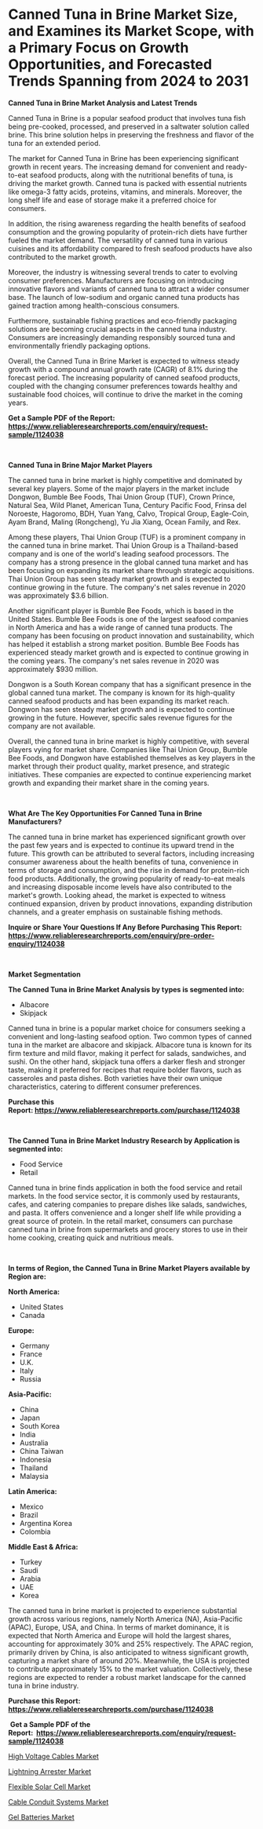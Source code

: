 <p><h1>Canned Tuna in Brine Market Size, and Examines its Market Scope, with a Primary Focus on Growth Opportunities, and Forecasted Trends Spanning from 2024 to 2031</h1></p><p><strong>Canned Tuna in Brine Market Analysis and Latest Trends</strong></p>
<p><p>Canned Tuna in Brine is a popular seafood product that involves tuna fish being pre-cooked, processed, and preserved in a saltwater solution called brine. This brine solution helps in preserving the freshness and flavor of the tuna for an extended period.</p><p>The market for Canned Tuna in Brine has been experiencing significant growth in recent years. The increasing demand for convenient and ready-to-eat seafood products, along with the nutritional benefits of tuna, is driving the market growth. Canned tuna is packed with essential nutrients like omega-3 fatty acids, proteins, vitamins, and minerals. Moreover, the long shelf life and ease of storage make it a preferred choice for consumers.</p><p>In addition, the rising awareness regarding the health benefits of seafood consumption and the growing popularity of protein-rich diets have further fueled the market demand. The versatility of canned tuna in various cuisines and its affordability compared to fresh seafood products have also contributed to the market growth.</p><p>Moreover, the industry is witnessing several trends to cater to evolving consumer preferences. Manufacturers are focusing on introducing innovative flavors and variants of canned tuna to attract a wider consumer base. The launch of low-sodium and organic canned tuna products has gained traction among health-conscious consumers.</p><p>Furthermore, sustainable fishing practices and eco-friendly packaging solutions are becoming crucial aspects in the canned tuna industry. Consumers are increasingly demanding responsibly sourced tuna and environmentally friendly packaging options.</p><p>Overall, the Canned Tuna in Brine Market is expected to witness steady growth with a compound annual growth rate (CAGR) of 8.1% during the forecast period. The increasing popularity of canned seafood products, coupled with the changing consumer preferences towards healthy and sustainable food choices, will continue to drive the market in the coming years.</p></p>
<p><strong>Get a Sample PDF of the Report:&nbsp; <a href="https://www.reliableresearchreports.com/enquiry/request-sample/1124038">https://www.reliableresearchreports.com/enquiry/request-sample/1124038</a></strong></p>
<p>&nbsp;</p>
<p><strong>Canned Tuna in Brine Major Market Players</strong></p>
<p><p>The canned tuna in brine market is highly competitive and dominated by several key players. Some of the major players in the market include Dongwon, Bumble Bee Foods, Thai Union Group (TUF), Crown Prince, Natural Sea, Wild Planet, American Tuna, Century Pacific Food, Frinsa del Noroeste, Hagoromo, BDH, Yuan Yang, Calvo, Tropical Group, Eagle-Coin, Ayam Brand, Maling (Rongcheng), Yu Jia Xiang, Ocean Family, and Rex.</p><p>Among these players, Thai Union Group (TUF) is a prominent company in the canned tuna in brine market. Thai Union Group is a Thailand-based company and is one of the world's leading seafood processors. The company has a strong presence in the global canned tuna market and has been focusing on expanding its market share through strategic acquisitions. Thai Union Group has seen steady market growth and is expected to continue growing in the future. The company's net sales revenue in 2020 was approximately $3.6 billion.</p><p>Another significant player is Bumble Bee Foods, which is based in the United States. Bumble Bee Foods is one of the largest seafood companies in North America and has a wide range of canned tuna products. The company has been focusing on product innovation and sustainability, which has helped it establish a strong market position. Bumble Bee Foods has experienced steady market growth and is expected to continue growing in the coming years. The company's net sales revenue in 2020 was approximately $930 million.</p><p>Dongwon is a South Korean company that has a significant presence in the global canned tuna market. The company is known for its high-quality canned seafood products and has been expanding its market reach. Dongwon has seen steady market growth and is expected to continue growing in the future. However, specific sales revenue figures for the company are not available.</p><p>Overall, the canned tuna in brine market is highly competitive, with several players vying for market share. Companies like Thai Union Group, Bumble Bee Foods, and Dongwon have established themselves as key players in the market through their product quality, market presence, and strategic initiatives. These companies are expected to continue experiencing market growth and expanding their market share in the coming years.</p></p>
<p>&nbsp;</p>
<p><strong>What Are The Key Opportunities For Canned Tuna in Brine Manufacturers?</strong></p>
<p><p>The canned tuna in brine market has experienced significant growth over the past few years and is expected to continue its upward trend in the future. This growth can be attributed to several factors, including increasing consumer awareness about the health benefits of tuna, convenience in terms of storage and consumption, and the rise in demand for protein-rich food products. Additionally, the growing popularity of ready-to-eat meals and increasing disposable income levels have also contributed to the market's growth. Looking ahead, the market is expected to witness continued expansion, driven by product innovations, expanding distribution channels, and a greater emphasis on sustainable fishing methods.</p></p>
<p><strong>Inquire or Share Your Questions If Any Before Purchasing This Report: <a href="https://www.reliableresearchreports.com/enquiry/pre-order-enquiry/1124038">https://www.reliableresearchreports.com/enquiry/pre-order-enquiry/1124038</a></strong></p>
<p>&nbsp;</p>
<p><strong>Market Segmentation</strong></p>
<p><strong>The Canned Tuna in Brine Market Analysis by types is segmented into:</strong></p>
<p><ul><li>Albacore</li><li>Skipjack</li></ul></p>
<p><p>Canned tuna in brine is a popular market choice for consumers seeking a convenient and long-lasting seafood option. Two common types of canned tuna in the market are albacore and skipjack. Albacore tuna is known for its firm texture and mild flavor, making it perfect for salads, sandwiches, and sushi. On the other hand, skipjack tuna offers a darker flesh and stronger taste, making it preferred for recipes that require bolder flavors, such as casseroles and pasta dishes. Both varieties have their own unique characteristics, catering to different consumer preferences.</p></p>
<p><strong>Purchase this Report:&nbsp;<a href="https://www.reliableresearchreports.com/purchase/1124038">https://www.reliableresearchreports.com/purchase/1124038</a></strong></p>
<p>&nbsp;</p>
<p><strong>The Canned Tuna in Brine Market Industry Research by Application is segmented into:</strong></p>
<p><ul><li>Food Service</li><li>Retail</li></ul></p>
<p><p>Canned tuna in brine finds application in both the food service and retail markets. In the food service sector, it is commonly used by restaurants, cafes, and catering companies to prepare dishes like salads, sandwiches, and pasta. It offers convenience and a longer shelf life while providing a great source of protein. In the retail market, consumers can purchase canned tuna in brine from supermarkets and grocery stores to use in their home cooking, creating quick and nutritious meals.</p></p>
<p>&nbsp;</p>
<p><strong>In terms of Region, the Canned Tuna in Brine Market Players available by Region are:</strong></p>
<p>
    <p> <strong> North America: </strong>
        <ul>
            <li>United States</li>
            <li>Canada</li>
        </ul>
        </p> 
    <p> <strong> Europe: </strong>
        <ul>
            <li>Germany</li>
            <li>France</li>
            <li>U.K.</li>
            <li>Italy</li>
            <li>Russia</li>
        </ul>
        </p> 
    <p> <strong> Asia-Pacific: </strong>
        <ul>
            <li>China</li>
            <li>Japan</li>
            <li>South Korea</li>
            <li>India</li>
            <li>Australia</li>
            <li>China Taiwan</li>
            <li>Indonesia</li>
            <li>Thailand</li>
            <li>Malaysia</li>
        </ul>
        </p> 
    <p> <strong> Latin America: </strong>
        <ul>
            <li>Mexico</li>
            <li>Brazil</li>
            <li>Argentina Korea</li>
            <li>Colombia</li>
        </ul>
        </p> 
    <p> <strong> Middle East & Africa: </strong>
        <ul>
            <li>Turkey</li>
            <li>Saudi</li>
            <li>Arabia</li>
            <li>UAE</li>
            <li>Korea</li>
        </ul>
    </p>
    </p>
<p><p>The canned tuna in brine market is projected to experience substantial growth across various regions, namely North America (NA), Asia-Pacific (APAC), Europe, USA, and China. In terms of market dominance, it is expected that North America and Europe will hold the largest shares, accounting for approximately 30% and 25% respectively. The APAC region, primarily driven by China, is also anticipated to witness significant growth, capturing a market share of around 20%. Meanwhile, the USA is projected to contribute approximately 15% to the market valuation. Collectively, these regions are expected to render a robust market landscape for the canned tuna in brine industry.</p></p>
<p><strong>Purchase this Report: <a href="https://www.reliableresearchreports.com/purchase/1124038">https://www.reliableresearchreports.com/purchase/1124038</a></strong></p>
<p>&nbsp;<strong>Get a Sample PDF of the Report:&nbsp;&nbsp;<a href="https://www.reliableresearchreports.com/enquiry/request-sample/1124038">https://www.reliableresearchreports.com/enquiry/request-sample/1124038</a></strong></p>
<p><strong></strong></p>
<p><p><a href="https://github.com/mohamedbakry57/Market-Research-Report-List-1/blob/main/high-voltage-cables-market.md">High Voltage Cables Market</a></p><p><a href="https://github.com/lababdou/Market-Research-Report-List-1/blob/main/lightning-arrester-market.md">Lightning Arrester Market</a></p><p><a href="https://github.com/bracarafogo/Market-Research-Report-List-1/blob/main/flexible-solar-cell-market.md">Flexible Solar Cell Market</a></p><p><a href="https://github.com/sougarounis/Market-Research-Report-List-1/blob/main/cable-conduit-systems-market.md">Cable Conduit Systems Market</a></p><p><a href="https://github.com/antony131rp/Market-Research-Report-List-1/blob/main/gel-batteries-market.md">Gel Batteries Market</a></p></p>